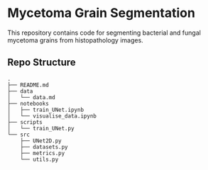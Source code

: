 # Mycetoma Grain Segmentation

This repository contains code for segmenting bacterial and fungal mycetoma grains from histopathology images.

## Repo Structure

```
.
├── README.md
├── data
│   └── data.md
├── notebooks
│   ├── train_UNet.ipynb
│   └── visualise_data.ipynb
├── scripts
│   └── train_UNet.py
└── src
    ├── UNet2D.py
    ├── datasets.py
    ├── metrics.py
    └── utils.py
```